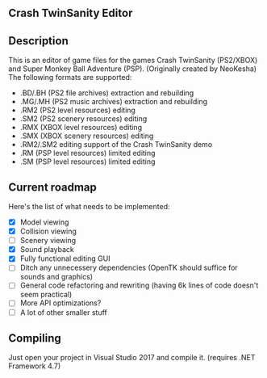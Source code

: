 ## Crash TwinSanity Editor

## Description
This is an editor of game files for the games Crash TwinSanity (PS2/XBOX) and Super Monkey Ball Adventure (PSP). (Originally created by NeoKesha)  
The following formats are supported:  
- .BD/.BH (PS2 file archives) extraction and rebuilding  
- .MG/.MH (PS2 music archives) extraction and rebuilding  
- .RM2 (PS2 level resources) editing  
- .SM2 (PS2 scenery resources) editing  
- .RMX (XBOX level resources) editing  
- .SMX (XBOX scenery resources) editing  
- .RM2/.SM2 editing support of the Crash TwinSanity demo  
- .RM (PSP level resources) limited editing  
- .SM (PSP level resources) limited editing  
  
## Current roadmap
Here's the list of what needs to be implemented:
- [x] Model viewing
- [x] Collision viewing
- [ ] Scenery viewing
- [x] Sound playback
- [x] Fully functional editing GUI
- [ ] Ditch any unnecessery dependencies (OpenTK should suffice for sounds and graphics)
- [ ] General code refactoring and rewriting (having 6k lines of code doesn't seem practical)
- [ ] More API optimizations?
- [ ] A lot of other smaller stuff

## Compiling
Just open your project in Visual Studio 2017 and compile it. (requires .NET Framework 4.7)
